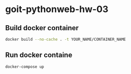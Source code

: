 # goit-pythonweb-hw-03

## Build docker container

```bash 
docker build --no-cache . -t YOUR_NAME/CONTAINER_NAME
```

## Run docker containe
```bash 
docker-compose up
```
